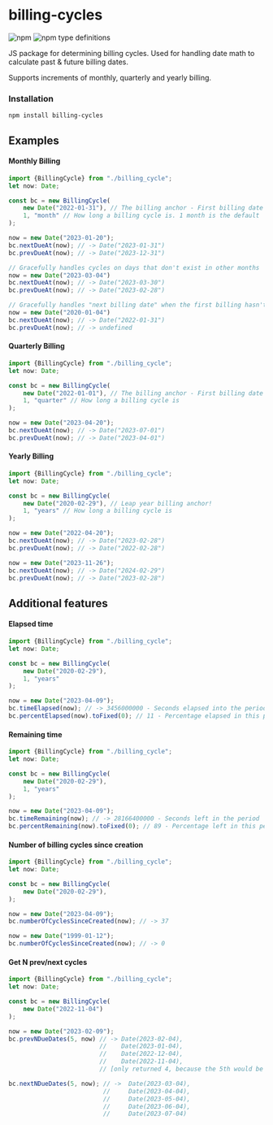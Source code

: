 # billing-cycles

![npm](https://img.shields.io/npm/v/billing-cycles)
![npm type definitions](https://img.shields.io/npm/types/billing-cycles)

JS package for determining billing cycles. Used for handling date math to calculate past & future billing dates.

Supports increments of monthly, quarterly and yearly billing.

### Installation
```shell
npm install billing-cycles
```

## Examples

#### Monthly Billing
```typescript
import {BillingCycle} from "./billing_cycle";
let now: Date;

const bc = new BillingCycle(
    new Date("2022-01-31"), // The billing anchor - First billing date
    1, "month" // How long a billing cycle is. 1 month is the default
);

now = new Date("2023-01-20");
bc.nextDueAt(now); // -> Date("2023-01-31")
bc.prevDueAt(now); // -> Date("2023-12-31")

// Gracefully handles cycles on days that don't exist in other months
now = new Date("2023-03-04")
bc.nextDueAt(now); // -> Date("2023-03-30")
bc.prevDueAt(now); // -> Date("2023-02-28")

// Gracefully handles "next billing date" when the first billing hasn't happened
now = new Date("2020-01-04")
bc.nextDueAt(now); // -> Date("2022-01-31")
bc.prevDueAt(now); // -> undefined
```

#### Quarterly Billing
```typescript
import {BillingCycle} from "./billing_cycle";
let now: Date;

const bc = new BillingCycle(
    new Date("2022-01-01"), // The billing anchor - First billing date
    1, "quarter" // How long a billing cycle is
);

now = new Date("2023-04-20");
bc.nextDueAt(now); // -> Date("2023-07-01")
bc.prevDueAt(now); // -> Date("2023-04-01")
```

#### Yearly Billing
```typescript
import {BillingCycle} from "./billing_cycle";
let now: Date;

const bc = new BillingCycle(
    new Date("2020-02-29"), // Leap year billing anchor!
    1, "years" // How long a billing cycle is
);

now = new Date("2022-04-20");
bc.nextDueAt(now); // -> Date("2023-02-28")
bc.prevDueAt(now); // -> Date("2022-02-28")

now = new Date("2023-11-26");
bc.nextDueAt(now); // -> Date("2024-02-29")
bc.prevDueAt(now); // -> Date("2023-02-28")
```

## Additional features

#### Elapsed time
```typescript
import {BillingCycle} from "./billing_cycle";
let now: Date;

const bc = new BillingCycle(
    new Date("2020-02-29"),
    1, "years"
);

now = new Date("2023-04-09");
bc.timeElapsed(now); // -> 3456000000 - Seconds elapsed into the period
bc.percentElapsed(now).toFixed(0); // 11 - Percentage elapsed in this period 
```

#### Remaining time
```typescript
import {BillingCycle} from "./billing_cycle";
let now: Date;

const bc = new BillingCycle(
    new Date("2020-02-29"),
    1, "years" 
);

now = new Date("2023-04-09");
bc.timeRemaining(now); // -> 28166400000 - Seconds left in the period
bc.percentRemaining(now).toFixed(0); // 89 - Percentage left in this period 
```

#### Number of billing cycles since creation
```typescript
import {BillingCycle} from "./billing_cycle";
let now: Date;

const bc = new BillingCycle(
    new Date("2020-02-29"),
);

now = new Date("2023-04-09");
bc.numberOfCyclesSinceCreated(now); // -> 37

now = new Date("1999-01-12");
bc.numberOfCyclesSinceCreated(now); // -> 0
```

#### Get N prev/next cycles
```typescript
import {BillingCycle} from "./billing_cycle";
let now: Date;

const bc = new BillingCycle(
    new Date("2022-11-04")
);

now = new Date("2023-02-09");
bc.prevNDueDates(5, now) // -> Date(2023-02-04),
                         //    Date(2023-01-04),
                         //    Date(2022-12-04),
                         //    Date(2022-11-04),
                         // [only returned 4, because the 5th would be before the billing anchor]

bc.nextNDueDates(5, now); // ->  Date(2023-03-04),
                          //     Date(2023-04-04),
                          //     Date(2023-05-04),
                          //     Date(2023-06-04),
                          //     Date(2023-07-04)
```
